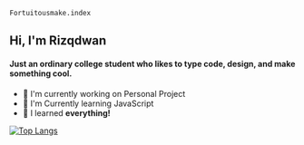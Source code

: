 `Fortuitousmake.index`

## Hi, I'm Rizqdwan

#### Just an ordinary college student who likes to type code, design, and make something cool.
- 🔭 I'm currently working on Personal Project
- 🌱 I'm Currently learning JavaScript
- 💬 I learned **everything!**


<!--### Social

- [Twitter](https://twitter.com/Fortuitousmake)-->

[![Top Langs](https://github-readme-stats.vercel.app/api/top-langs/?username=Rizqdwan&layout=compact&theme=codeSTACKr )](https://github.com/Rizqdwan/github-readme-stats)


  
<!-- <div style="text-align:center">
<img src="https://github-readme-stats-eight-theta.vercel.app/api/top-langs/?username=Rizqdwan&theme=c&column=7&no-frame=true"/>
</div> -->
<!--- 🌱 I’m currently learning 3D design>
<!-- ![Language Stats](https://github-readme-stats-one-bice.vercel.app/api/top-langs/?username=Rizqdwan&langs_count=10&layout=compact&role=OWNER,COLLABORATOR,ORGANIZATION_MEMBER&theme=react&hide=jupyter%20notebook,html) -->

<!--
**Rizqdwan/Rizqdwan** is a ✨ _special_ ✨ repository because its `README.md` (this file) appears on your GitHub profile.

Here are some ideas to get you started:

- 🔭 I’m currently working on ...
- 🌱 I’m currently learning ...
- 👯 I’m looking to collaborate on ...
- 🤔 I’m looking for help with ...
- 💬 Ask me about ...
- 📫 How to reach me: ...
- 😄 Pronouns: ...
- ⚡ Fun fact: ...
-->
